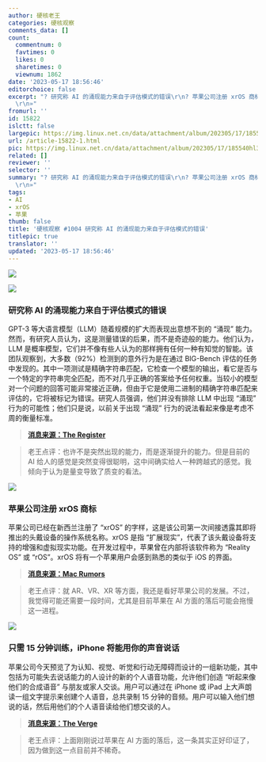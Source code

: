 ```yaml
---
author: 硬核老王
categories: 硬核观察
comments_data: []
count:
  commentnum: 0
  favtimes: 0
  likes: 0
  sharetimes: 0
  viewnum: 1862
date: '2023-05-17 18:56:46'
editorchoice: false
excerpt: "? 研究称 AI 的涌现能力来自于评估模式的错误\r\n? 苹果公司注册 xrOS 商标\r\n? 只需 15 分钟训练，iPhone 将能用你的声音说话\r\n»
  \r\n»"
fromurl: ''
id: 15822
islctt: false
largepic: https://img.linux.net.cn/data/attachment/album/202305/17/185540hl30mu9uqu0dku73.jpg
url: /article-15822-1.html
pic: https://img.linux.net.cn/data/attachment/album/202305/17/185540hl30mu9uqu0dku73.jpg.thumb.jpg
related: []
reviewer: ''
selector: ''
summary: "? 研究称 AI 的涌现能力来自于评估模式的错误\r\n? 苹果公司注册 xrOS 商标\r\n? 只需 15 分钟训练，iPhone 将能用你的声音说话\r\n»
  \r\n»"
tags:
- AI
- xrOS
- 苹果
thumb: false
title: '硬核观察 #1004 研究称 AI 的涌现能力来自于评估模式的错误'
titlepic: true
translator: ''
updated: '2023-05-17 18:56:46'
---
```


![](https://img.linux.net.cn/data/attachment/album/202305/17/185540hl30mu9uqu0dku73.jpg)


![](https://img.linux.net.cn/data/attachment/album/202305/17/185554cepo7ooveav86w48.jpg)


### 研究称 AI 的涌现能力来自于评估模式的错误


GPT-3 等大语言模型（LLM）随着规模的扩大而表现出意想不到的 “涌现” 能力。然而，有研究人员认为，这是测量错误的后果，而不是奇迹般的能力。他们认为，LLM 是概率模型，它们并不像有些人认为的那样拥有任何一种有知觉的智能。该团队观察到，大多数（92%）检测到的意外行为是在通过 BIG-Bench 评估的任务中发现的。其中一项测试是精确字符串匹配，它检查一个模型的输出，看它是否与一个特定的字符串完全匹配，而不对几乎正确的答案给予任何权重。当较小的模型对一个问题的回答可能非常接近正确，但由于它是使用二进制的精确字符串匹配来评估的，它将被标记为错误。研究人员强调，他们并没有排除 LLM 中出现 “涌现” 行为的可能性；他们只是说，以前关于出现 “涌现” 行为的说法看起来像是考虑不周的衡量标准。



> 
> **[消息来源：The Register](https://www.theregister.com/2023/05/16/large_language_models_behavior/)**
> 
> 
> 



> 
> 老王点评：也许不是突然出现的能力，而是逐渐提升的能力。但是目前的 AI 给人的感觉是突然变得很聪明，这中间确实给人一种跨越式的感觉。我倾向于认为是量变导致了质变的看法。
> 
> 
> 


![](https://img.linux.net.cn/data/attachment/album/202305/17/185606pqkviz9z25ppponq.jpg)


### 苹果公司注册 xrOS 商标


苹果公司已经在新西兰注册了 “xrOS” 的字样，这是该公司第一次间接透露其即将推出的头戴设备的操作系统名称。xrOS 是指 “扩展现实”，代表了该头戴设备将支持的增强和虚拟现实功能。在开发过程中，苹果曾在内部将该软件称为 “Reality OS” 或 “rOS”。xrOS 将有一个苹果用户会感到熟悉的类似于 iOS 的界面。



> 
> **[消息来源：Mac Rumors](https://www.macrumors.com/2023/05/16/apple-registers-xros-headset-wordmark/)**
> 
> 
> 



> 
> 老王点评：就 AR、VR、XR 等方面，我还是看好苹果公司的发展。不过，我觉得可能还需要一段时间，尤其是目前苹果在 AI 方面的落后可能会拖慢这一进程。
> 
> 
> 


![](https://img.linux.net.cn/data/attachment/album/202305/17/185625oj7owg6hhzwdhok9.jpg)


### 只需 15 分钟训练，iPhone 将能用你的声音说话


苹果公司今天预览了为认知、视觉、听觉和行动无障碍而设计的一组新功能，其中包括为可能失去说话能力的人设计的新的个人语音功能，允许他们创造 “听起来像他们的合成语音” 与朋友或家人交谈。用户可以通过在 iPhone 或 iPad 上大声朗读一组文字提示来创建个人语音，总共录制 15 分钟的音频。用户可以输入他们想说的话，然后用他们的个人语音读给他们想交谈的人。



> 
> **[消息来源：The Verge](https://www.theverge.com/2023/5/16/23725237/iphone-personal-voice-speak-training-accessibility)**
> 
> 
> 



> 
> 老王点评：上面刚刚说过苹果在 AI 方面的落后，这一条其实正好印证了，因为做到这一点目前并不稀奇。
> 
> 
>